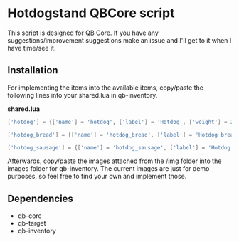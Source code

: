# Hotdogstand QBCore script

This script is designed for QB Core. If you have any suggestions/improvement suggestions make an issue and I'll get to it when I have time/see it.

## Installation

For implementing the items into the available items, copy/paste the following lines into your shared.lua in qb-inventory.

__shared.lua__

```lua
['hotdog'] = {['name'] = 'hotdog', ['label'] = 'Hotdog', ['weight'] = 200, ['type'] = 'item', ['image'] = 'hotdog.png', ['unique'] = false, ['useable'] = true, ['shouldClose'] = false, ['combinable'] = nil, ['description'] = 'Awesome hotdog'},

['hotdog_bread'] = {['name'] = 'hotdog_bread', ['label'] = 'Hotdog bread', ['weight'] = 80,	['type'] = 'item', ['image'] = 'hotdog_bread.jpg', ['unique'] = false, ['useable'] = false, ['shouldClose'] = false, ['combinable'] = nil, ['description'] = 'Finest hotdog bread on the marked'},

['hotdog_sausage'] = {['name'] = 'hotdog_sausage', ['label'] = 'Hotdog sausage', ['weight'] = 120, ['type'] = 'item', ['image'] = 'hotdog_sausage.jpg', ['unique'] = false, ['useable'] = false, ['shouldClose'] = false,	['combinable'] = nil, ['description'] = 'Most juicy sausage for the perfect hotdog'},
```

Afterwards, copy/paste the images attached from the /img folder into the images folder for qb-inventory. The current images are just for demo purposes, so feel free to find your own and implement those.

## Dependencies

-   qb-core
-   qb-target
-   qb-inventory


